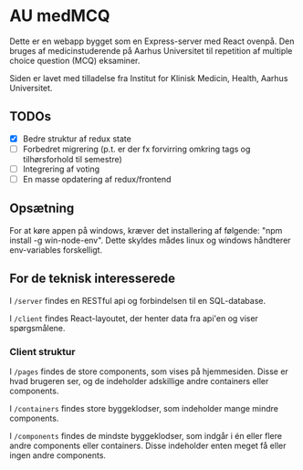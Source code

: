 # AU medMCQ

Dette er en webapp bygget som en Express-server med React ovenpå. Den bruges af medicinstuderende på Aarhus Universitet til repetition af multiple choice question (MCQ) eksaminer.

Siden er lavet med tilladelse fra Institut for Klinisk Medicin, Health, Aarhus Universitet.

## TODOs

- [x] Bedre struktur af redux state
- [ ] Forbedret migrering (p.t. er der fx forvirring omkring tags og tilhørsforhold til semestre)
- [ ] Integrering af voting
- [ ] En masse opdatering af redux/frontend

## Opsætning

For at køre appen på windows, kræver det installering af følgende: "npm install -g win-node-env". Dette skyldes mådes linux og windows håndterer env-variables forskelligt.

## For de teknisk interesserede

I `/server` findes en RESTful api og forbindelsen til en SQL-database.

I `/client` findes React-layoutet, der henter data fra api'en og viser spørgsmålene.

### Client struktur

I `/pages` findes de store components, som vises på hjemmesiden. Disse er hvad brugeren ser, og de indeholder adskillige andre containers eller components.

I `/containers` findes store byggeklodser, som indeholder mange mindre components.

I `/components` findes de mindste byggeklodser, som indgår i én eller flere andre components eller containers. Disse indeholder enten meget få eller ingen andre components.

